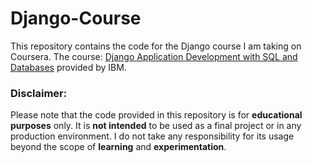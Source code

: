 # Django-Course

This repository contains the code for the Django course I am taking on Coursera. The course: [Django Application Development with SQL and Databases](https://www.coursera.org/learn/developing-applications-with-sql-databases-and-django?specialization=ibm-full-stack-cloud-developer) provided by IBM.

### **Disclaimer:**
Please note that the code provided in this repository is for **educational purposes** only. It is **not intended** to be used as a final project or in any production environment. I do not take any responsibility for its usage beyond the scope of **learning** and **experimentation**.
